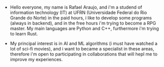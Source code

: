 - Hello everyone, my name is Rafael Araujo, and i'm a studend of information technology (IT) at UFRN (Universidade Federal do Rio Grande do Norte) in the paid hours, i like to
develop some programs (always in backend), and in the free hours i'm trying to become a RPG master. My main languages are Python and C++, furthermore i'm trying to learn Rust.

- My principal interest is in AI and ML algorithms (i must have watched a lot of sci-fi movies), and i want to became a specialist in these areas, therefore i'm open to participating
in collaborations that will hepl me to improve my experiences.

<!---
leafaraujo/leafaraujo is a ✨ special ✨ repository because its `README.md` (this file) appears on your GitHub profile.
You can click the Preview link to take a look at your changes.
--->
